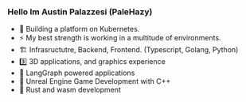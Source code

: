 ### Hello Im Austin Palazzesi (PaleHazy)

- 🔭 Building a platform on Kubernetes.
- ⚡ My best strength is working in a multitude of environments.
- 🏗️ Infrasructutre, Backend, Frontend. (Typescript, Golang, Python)
- 3️⃣ 3D applications, and graphics experience
- 🦜 LangGraph powered applications
- 🌱 Unreal Engine Game Development with C++
- 🦀 Rust and wasm development
